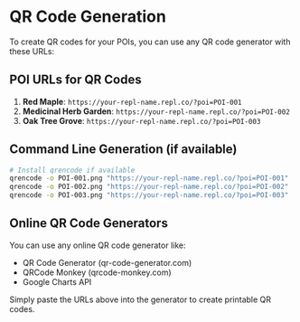 
# QR Code Generation

To create QR codes for your POIs, you can use any QR code generator with these URLs:

## POI URLs for QR Codes

1. **Red Maple**: `https://your-repl-name.repl.co/?poi=POI-001`
2. **Medicinal Herb Garden**: `https://your-repl-name.repl.co/?poi=POI-002`  
3. **Oak Tree Grove**: `https://your-repl-name.repl.co/?poi=POI-003`

## Command Line Generation (if available)

```bash
# Install qrencode if available
qrencode -o POI-001.png "https://your-repl-name.repl.co/?poi=POI-001"
qrencode -o POI-002.png "https://your-repl-name.repl.co/?poi=POI-002"
qrencode -o POI-003.png "https://your-repl-name.repl.co/?poi=POI-003"
```

## Online QR Code Generators

You can use any online QR code generator like:
- QR Code Generator (qr-code-generator.com)
- QRCode Monkey (qrcode-monkey.com)
- Google Charts API

Simply paste the URLs above into the generator to create printable QR codes.
